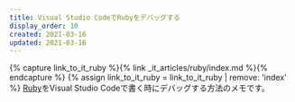 ```yaml
---
title: Visual Studio CodeでRubyをデバッグする
display_order: 10
created: 2021-03-16
updated: 2021-03-16
---
```

{% capture link_to_it_ruby %}{% link _it_articles/ruby/index.md %}{% endcapture %}
{% assign link_to_it_ruby = link_to_it_ruby | remove: 'index' %}
[Ruby]({{link_to_it_ruby}})をVisual Studio Codeで書く時にデバッグする方法のメモです。
